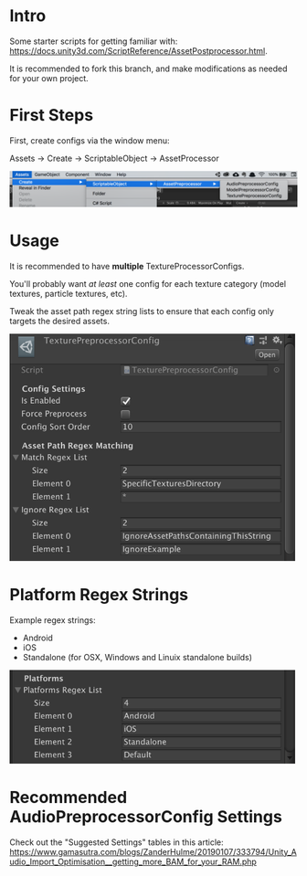 Intro
=

Some starter scripts for getting familiar with: https://docs.unity3d.com/ScriptReference/AssetPostprocessor.html.

It is recommended to fork this branch, and make modifications as needed for your own project.

First Steps
=
First, create configs via the window menu:

Assets -> Create -> ScriptableObject -> AssetProcessor

![](/README/create-config-location.png?raw)

Usage
=
It is recommended to have **multiple** TextureProcessorConfigs.

You'll probably want *at least* one config for each texture category (model textures, particle textures, etc). 

Tweak the asset path regex string lists to ensure that each config only targets the desired assets.

<img src="/README/asset-path-regex-strings.png?raw" width="500">

Platform Regex Strings
=

Example regex strings:
* Android
* iOS
* Standalone (for OSX, Windows and Linuix standalone builds)

<img src="/README/platform-regex-strings.png?raw" width="500">

Recommended AudioPreprocessorConfig Settings
=
Check out the "Suggested Settings" tables in this article: https://www.gamasutra.com/blogs/ZanderHulme/20190107/333794/Unity_Audio_Import_Optimisation__getting_more_BAM_for_your_RAM.php

